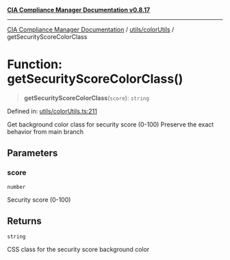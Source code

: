 [**CIA Compliance Manager Documentation v0.8.17**](../../../README.md)

***

[CIA Compliance Manager Documentation](../../../modules.md) / [utils/colorUtils](../README.md) / getSecurityScoreColorClass

# Function: getSecurityScoreColorClass()

> **getSecurityScoreColorClass**(`score`): `string`

Defined in: [utils/colorUtils.ts:211](https://github.com/Hack23/cia-compliance-manager/blob/6a2219920f4c187f7eafa3e355e36b35c9c19248/src/utils/colorUtils.ts#L211)

Get background color class for security score (0-100)
Preserve the exact behavior from main branch

## Parameters

### score

`number`

Security score (0-100)

## Returns

`string`

CSS class for the security score background color
